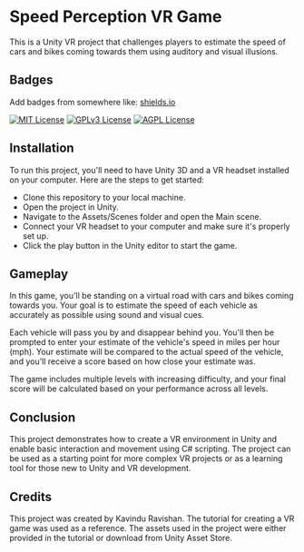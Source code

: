 # Speed Perception VR Game
This is a Unity VR project that challenges players to estimate the speed of cars and bikes coming towards them using auditory and visual illusions.

## Badges

Add badges from somewhere like: [shields.io](https://shields.io/)

[![MIT License](https://img.shields.io/badge/License-MIT-green.svg)](https://choosealicense.com/licenses/mit/)
[![GPLv3 License](https://img.shields.io/badge/License-GPL%20v3-yellow.svg)](https://opensource.org/licenses/)
[![AGPL License](https://img.shields.io/badge/license-AGPL-blue.svg)](http://www.gnu.org/licenses/agpl-3.0)

## Installation
To run this project, you'll need to have Unity 3D and a VR headset installed on your computer. Here are the steps to get started:

- Clone this repository to your local machine.
- Open the project in Unity.
- Navigate to the Assets/Scenes folder and open the Main scene.
- Connect your VR headset to your computer and make sure it's properly set up.
- Click the play button in the Unity editor to start the game.

## Gameplay
In this game, you'll be standing on a virtual road with cars and bikes coming towards you. Your goal is to estimate the speed of each vehicle as accurately as possible using sound and visual cues.

Each vehicle will pass you by and disappear behind you. You'll then be prompted to enter your estimate of the vehicle's speed in miles per hour (mph). Your estimate will be compared to the actual speed of the vehicle, and you'll receive a score based on how close your estimate was.

The game includes multiple levels with increasing difficulty, and your final score will be calculated based on your performance across all levels.

## Conclusion

This project demonstrates how to create a VR environment in Unity and enable basic interaction and movement using C# scripting. The project can be used as a starting point for more complex VR projects or as a learning tool for those new to Unity and VR development.


## Credits

This project was created by Kavindu Ravishan. The tutorial for creating a VR game was used as a reference. The assets used in the project were either provided in the tutorial or download from Unity Asset Store.
